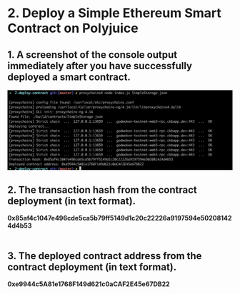 # 2. Deploy a Simple Ethereum Smart Contract on Polyjuice</h2>



## 1. A screenshot of the console output immediately after you have successfully deployed a smart contract.
![](1.png)


## 2. The transaction hash from the contract deployment (in text format).

  <b>0x85af4c1047e496cde5ca5b79ff5149d1c20c22226a9197594e502081424d4b53</b> <br><br>   
   
## 3. The deployed contract address from the contract deployment (in text format).

<b>0xe9944c5A81e1768F149d621c0aCAF2E45e67DB22</b>
